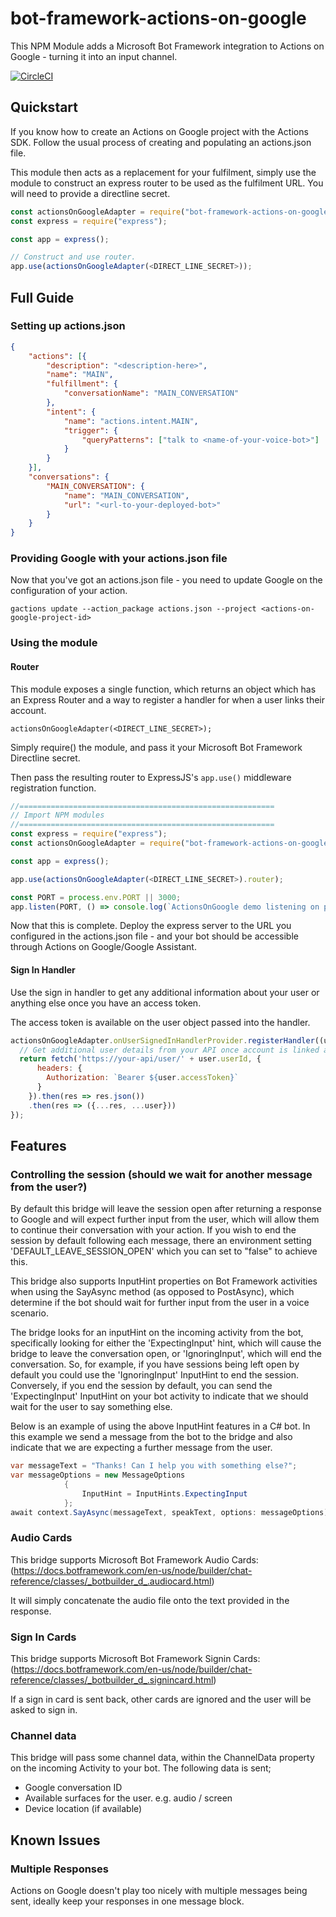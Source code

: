# bot-framework-actions-on-google


This NPM Module adds a Microsoft Bot Framework integration to Actions on Google - turning it into an input channel.

[![CircleCI](https://circleci.com/gh/Capgemini-AIE/bot-framework-actions-on-google.svg?style=svg&circle-token=9cc914f06f298c6d0bed0886b943f177b89ad883)](https://circleci.com/gh/Capgemini-AIE/bot-framework-actions-on-google)

## Quickstart

If you know how to create an Actions on Google project with the Actions SDK. Follow the usual process of creating and populating an actions.json file.

This module then acts as a replacement for your fulfilment, simply use the module to construct an express router to be used as the fulfilment URL. You will need to provide a directline secret.

```javascript
const actionsOnGoogleAdapter = require("bot-framework-actions-on-google");
const express = require("express");

const app = express();

// Construct and use router.
app.use(actionsOnGoogleAdapter(<DIRECT_LINE_SECRET>));
```

## Full Guide

### Setting up actions.json
```json
{
	"actions": [{
		"description": "<description-here>",
		"name": "MAIN",
		"fulfillment": {
			"conversationName": "MAIN_CONVERSATION"
		},
		"intent": {
			"name": "actions.intent.MAIN",
			"trigger": {
				"queryPatterns": ["talk to <name-of-your-voice-bot>"]
			}
		}
	}],
	"conversations": {
		"MAIN_CONVERSATION": {
			"name": "MAIN_CONVERSATION",
			"url": "<url-to-your-deployed-bot>"
		}
	}
}
```

### Providing Google with your actions.json file

Now that you've got an actions.json file - you need to update Google on the configuration of your action.

`gactions update --action_package actions.json --project <actions-on-google-project-id>`

### Using the module

#### Router

This module exposes a single function, which returns an object which has an Express Router and a way to register a handler for when a user links their account.

`actionsOnGoogleAdapter(<DIRECT_LINE_SECRET>);`

Simply require() the module, and pass it your Microsoft Bot Framework Directline secret. 

Then pass the resulting router to ExpressJS's `app.use()` middleware registration function.

```javascript
//=========================================================
// Import NPM modules
//=========================================================
const express = require("express");
const actionsOnGoogleAdapter = require("bot-framework-actions-on-google");

const app = express();

app.use(actionsOnGoogleAdapter(<DIRECT_LINE_SECRET>).router);

const PORT = process.env.PORT || 3000;
app.listen(PORT, () => console.log(`ActionsOnGoogle demo listening on port ${PORT}!`));
```

Now that this is complete. Deploy the express server to the URL you configured in the actions.json file - and your bot should be accessible through Actions on Google/Google Assistant.

#### Sign In Handler

Use the sign in handler to get any additional information about your user or anything else once you have an access token.

The access token is available on the user object passed into the handler.

```javascript
actionsOnGoogleAdapter.onUserSignedInHandlerProvider.registerHandler((user) => {
  // Get additional user details from your API once account is linked and access token is available
  return fetch('https://your-api/user/' + user.userId, {
      headers: {
        Authorization: `Bearer ${user.accessToken}`
      }
    }).then(res => res.json())
    .then(res => ({...res, ...user}))
});
```

## Features

### Controlling the session (should we wait for another message from the user?)

By default this bridge will leave the session open after returning a response to Google and will expect further input from the user, which will allow them to continue their conversation with your action. If you wish to end the session by default following each message, there an environment setting 'DEFAULT_LEAVE_SESSION_OPEN' which you can set to "false" to achieve this.

This bridge also supports InputHint properties on Bot Framework activities when using the SayAsync method (as opposed to PostAsync), which determine if the bot should wait for further input from the user in a voice scenario. 

The bridge looks for an inputHint on the incoming activity from the bot, specifically looking for either the 'ExpectingInput' hint, which will cause the bridge to leave the conversation open, or 'IgnoringInput', which will end the conversation.  So, for example, if you have sessions being left open by default you could use the 'IgnoringInput' InputHint to end the session. Conversely, if you end the session by default, you can send the 'ExpectingInput' InputHint on your bot activity to indicate that we should wait for the user to say something else.

Below is an example of using the above InputHint features in a C# bot. In this example we send a message from the bot to the bridge and also indicate that we are expecting a further message from the user.

```cs
var messageText = "Thanks! Can I help you with something else?";
var messageOptions = new MessageOptions
            {
                InputHint = InputHints.ExpectingInput
            };
await context.SayAsync(messageText, speakText, options: messageOptions);
```

### Audio Cards

This bridge supports Microsoft Bot Framework Audio Cards:
(https://docs.botframework.com/en-us/node/builder/chat-reference/classes/_botbuilder_d_.audiocard.html)

It will simply concatenate the audio file onto the text provided in the response.


### Sign In Cards

This bridge supports Microsoft Bot Framework Signin Cards:
(https://docs.botframework.com/en-us/node/builder/chat-reference/classes/_botbuilder_d_.signincard.html)

If a sign in card is sent back, other cards are ignored and the user will be asked to sign in.


### Channel data

This bridge will pass some channel data, within the ChannelData property on the incoming Activity to your bot.  The following data is sent;

* Google conversation ID
* Available surfaces for the user. e.g. audio / screen
* Device location (if available)

## Known Issues

### Multiple Responses
 
Actions on Google doesn't play too nicely with multiple messages being sent, ideally keep your responses in one message block.
